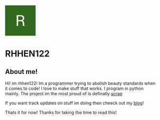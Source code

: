 <img src="https://raw.githubusercontent.com/rhhen122/rhhen122/refs/heads/main/.shh/logo.png" width="100" height="100"></img>
# RHHEN122
## About me!
<p>Hi! im rhhen122! Im a programmer trying to abolish beauty standards when it comes to code!
I love to make stuff that works. I program in python mainly.
The project im the most proud of is definatly <a href="https://github.com/rhhen122/scrap">scrap</a></p>

<p>If you want track updates on stuff im doing then cheeck out my <a href="https://iamcitrus.neocities.org/">blog</a>!</p>

<p>Thats it for now! Thanks for taking the time to read this!</p>
